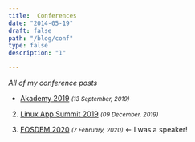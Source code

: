 ```yaml
---
title:  Conferences
date: "2014-05-19"
draft: false
path: "/blog/conf"
type: false
description: "1"

---
```



<i>All of my conference posts</i>

- [Akademy 2019](/blog/kdenlive) <small> *(13 September, 2019)* </small>

2. [Linux App Summit 2019](/blog/las20) <small> *(09 December, 2019)*</small>

3. [FOSDEM 2020](/blog/fosdem20) <small> *(7 February, 2020)*</small> <- I was a speaker!











